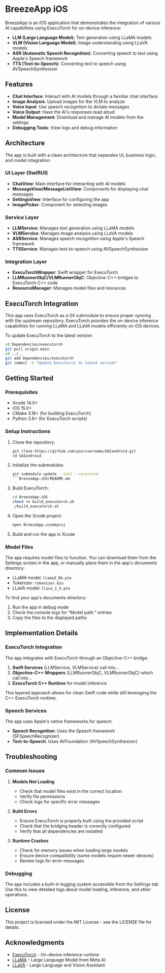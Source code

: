 # BreezeApp iOS

BreezeApp is an iOS application that demonstrates the integration of various AI capabilities using ExecuTorch for on-device inference:

- **LLM (Large Language Model)**: Text generation using LLaMA models
- **VLM (Vision Language Model)**: Image understanding using LLaVA models
- **ASR (Automatic Speech Recognition)**: Converting speech to text using Apple's Speech framework
- **TTS (Text-to-Speech)**: Converting text to speech using AVSpeechSynthesizer

## Features

- **Chat Interface**: Interact with AI models through a familiar chat interface
- **Image Analysis**: Upload images for the VLM to analyze
- **Voice Input**: Use speech recognition to dictate messages
- **Voice Output**: Have the AI's responses read aloud
- **Model Management**: Download and manage AI models from the settings
- **Debugging Tools**: View logs and debug information

## Architecture

The app is built with a clean architecture that separates UI, business logic, and model integration:

### UI Layer (SwiftUI)
- **ChatView**: Main interface for interacting with AI models
- **MessageView/MessageListView**: Components for displaying chat messages
- **SettingsView**: Interface for configuring the app
- **ImagePicker**: Component for selecting images

### Service Layer
- **LLMService**: Manages text generation using LLaMA models
- **VLMService**: Manages image analysis using LLaVA models
- **ASRService**: Manages speech recognition using Apple's Speech framework
- **TTSService**: Manages text-to-speech using AVSpeechSynthesizer

### Integration Layer
- **ExecuTorchWrapper**: Swift wrapper for ExecuTorch
- **LLMRunnerObjC/VLMRunnerObjC**: Objective-C++ bridges to ExecuTorch C++ code
- **ResourceManager**: Manages model files and resources

## ExecuTorch Integration

This app uses ExecuTorch as a Git submodule to ensure proper syncing with the upstream repository. ExecuTorch provides the on-device inference capabilities for running LLaMA and LLaVA models efficiently on iOS devices.

To update ExecuTorch to the latest version:

```bash
cd Dependencies/executorch
git pull origin main
cd ../..
git add Dependencies/executorch
git commit -m "Update ExecuTorch to latest version"
```


## Getting Started

### Prerequisites

- Xcode 14.0+
- iOS 15.0+
- CMake 3.18+ (for building ExecuTorch)
- Python 3.8+ (for ExecuTorch scripts)

### Setup Instructions

1. Clone the repository:
   ```bash:BreezeApp-iOS/README.md
   git clone https://github.com/yourusername/GAIandroid.git
   cd GAIandroid
   ```

2. Initialize the submodules:
   ```bash
   git submodule update --init --recursive
   ```BreezeApp-iOS/README.md

3. Build ExecuTorch:
   ```bash
   cd BreezeApp-iOS
   chmod +x build_executorch.sh
   ./build_executorch.sh
   ```

4. Open the Xcode project:
   ```bash
   open BreezeApp.xcodeproj
   ```

5. Build and run the app in Xcode

### Model Files

The app requires model files to function. You can download them from the Settings screen in the app, or manually place them in the app's documents directory:

- LLaMA model: `llama3_8b.pte`
- Tokenizer: `tokenizer.bin`
- LLaVA model: `llava_1_5.pte`

To find your app's documents directory:
1. Run the app in debug mode
2. Check the console logs for "Model path:" entries
3. Copy the files to the displayed paths


## Implementation Details

### ExecuTorch Integration

The app integrates with ExecuTorch through an Objective-C++ bridge:

1. **Swift Services** (LLMService, VLMService) call into...
2. **Objective-C++ Wrappers** (LLMRunnerObjC, VLMRunnerObjC) which call into...
3. **ExecuTorch C++ Runtime** for model inference

This layered approach allows for clean Swift code while still leveraging the C++ ExecuTorch runtime.

### Speech Services

The app uses Apple's native frameworks for speech:

- **Speech Recognition**: Uses the Speech framework (SFSpeechRecognizer)
- **Text-to-Speech**: Uses AVFoundation (AVSpeechSynthesizer)

## Troubleshooting

### Common Issues

1. **Models Not Loading**
   - Check that model files exist in the correct location
   - Verify file permissions
   - Check logs for specific error messages

2. **Build Errors**
   - Ensure ExecuTorch is properly built using the provided script
   - Check that the bridging header is correctly configured
   - Verify that all dependencies are installed

3. **Runtime Crashes**
   - Check for memory issues when loading large models
   - Ensure device compatibility (some models require newer devices)
   - Review logs for error messages

### Debugging

The app includes a built-in logging system accessible from the Settings tab. Use this to view detailed logs about model loading, inference, and other operations.

## License

This project is licensed under the MIT License - see the LICENSE file for details.

## Acknowledgments

- [ExecuTorch](https://github.com/pytorch/executorch) - On-device inference runtime
- [LLaMA](https://ai.meta.com/llama/) - Large Language Model from Meta AI
- [LLaVA](https://llava-vl.github.io/) - Large Language and Vision Assistant